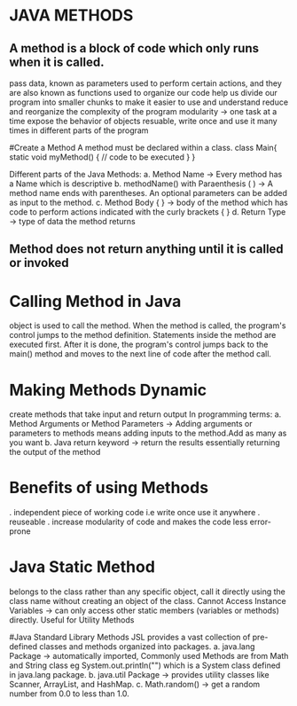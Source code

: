 # JAVA METHODS
## A method is a block of code which only runs when it is called.
pass data, known as parameters
used to perform certain actions, and they are also known as functions
used to organize our code
help us divide our program into smaller chunks to make it easier to use and understand
reduce and reorganize the complexity of the program
modularity -> one task at a time
expose the behavior of objects
resuable, write once and use it many times in different parts of the program 

#Create a Method
A method must be declared within a class.
class Main{
	static void myMethod() {
    	// code to be executed
  	}
}

Different parts of the Java Methods:
a. Method Name -> Every method has a Name which is descriptive
b. methodName() with Paraenthesis ( ) -> A method name ends with parentheses. An optional parameters can be added as input to the method.
c. Method Body { } -> body of the method which has code to perform actions indicated with the curly brackets { }
d. Return Type -> type of data the method returns

## Method does not return anything until it is called or invoked

# Calling Method in Java
object is used to call the method. When the method is called,  the program's control jumps to the method definition. 
Statements inside the method are executed first. After it is done, the program's control jumps back to the main() method and moves to the next line of code after the method call.


# Making Methods Dynamic
create methods that take input and return output
In programming terms:
a. Method Arguments or Method Parameters -> Adding arguments or parameters to methods means adding inputs to the method.Add as many as you want
b. Java return keyword -> return the results essentially returning the output of the method 


# Benefits of using Methods 
. independent piece of working code i.e write once use it anywhere
. reuseable
. increase modularity of code and makes the code less error-prone

# Java Static Method
belongs to the class rather than any specific object, call it directly using the class name without creating an object of the class.
Cannot Access Instance Variables ->  can only access other static members (variables or methods) directly.
Useful for Utility Methods


#Java Standard Library Methods
JSL provides a vast collection of pre-defined classes and methods organized into packages.
a. java.lang Package -> automatically imported, Commonly used Methods are from Math and String class eg System.out.println("") which is a System class defined in java.lang package. 
b. java.util Package -> provides utility classes like Scanner, ArrayList, and HashMap.
c. Math.random() -> get a random number from 0.0 to less than 1.0. 
